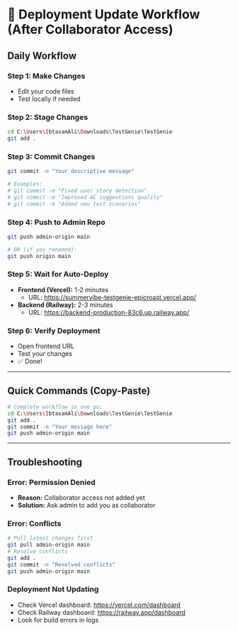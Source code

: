 # 🚀 Deployment Update Workflow (After Collaborator Access)

## Daily Workflow

### Step 1: Make Changes
- Edit your code files
- Test locally if needed

### Step 2: Stage Changes
```bash
cd C:\Users\IbtasamAli\Downloads\TestGenie\TestGenie
git add .
```

### Step 3: Commit Changes
```bash
git commit -m "Your descriptive message"

# Examples:
# git commit -m "Fixed user story detection"
# git commit -m "Improved AC suggestions quality"
# git commit -m "Added new test scenarios"
```

### Step 4: Push to Admin Repo
```bash
git push admin-origin main

# OR (if you renamed):
git push origin main
```

### Step 5: Wait for Auto-Deploy
- **Frontend (Vercel):** 1-2 minutes
  - URL: https://summervibe-testgenie-epicroast.vercel.app/
- **Backend (Railway):** 2-3 minutes
  - URL: https://backend-production-83c6.up.railway.app/

### Step 6: Verify Deployment
- Open frontend URL
- Test your changes
- ✅ Done!

---

## Quick Commands (Copy-Paste)

```bash
# Complete workflow in one go:
cd C:\Users\IbtasamAli\Downloads\TestGenie\TestGenie
git add .
git commit -m "Your message here"
git push admin-origin main
```

---

## Troubleshooting

### Error: Permission Denied
- **Reason:** Collaborator access not added yet
- **Solution:** Ask admin to add you as collaborator

### Error: Conflicts
```bash
# Pull latest changes first
git pull admin-origin main
# Resolve conflicts
git add .
git commit -m "Resolved conflicts"
git push admin-origin main
```

### Deployment Not Updating
- Check Vercel dashboard: https://vercel.com/dashboard
- Check Railway dashboard: https://railway.app/dashboard
- Look for build errors in logs

